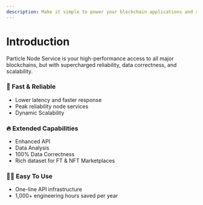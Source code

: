 ```yaml
---
description: Make it simple to power your blockchain applications and scale up as you grow.
---
```


# Introduction

Particle Node Service is your high-performance access to all major blockchains, but with supercharged reliability, data correctness, and scalability.

### 🚀 Fast & Reliable

* Lower latency and faster response
* Peak reliability node services
* Dynamic Scalability

### 🔥 Extended Capabilities

* Enhanced API
* Data Analysis
* 100% Data Correctness
* Rich dataset for FT & NFT Marketplaces

### 🧑‍💻 Easy To Use

* One-line API infrastructure
* 1,000+ engineering hours saved per year
